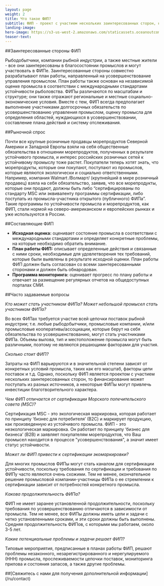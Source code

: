 ```yaml
---
layout: page 
weight: 2
title: Что такое ФИП?
subtitle: ФИП - проект с участием нескольких заинтересованных сторон, направленный на улучшение благосостояния рыбного промысла. ФИП использует рыночный спрос на морепродукты, полученные в результате устойчивого промысла, как один из рычагов деятельности ФИПа, что в свою очередь дает полномочия рыбодобытчикам и заинтересованным сторонам, которые поддерживают положительные изменения в промыслах.
landing-image: 
hero-image: https://s3-us-west-2.amazonaws.com/staticassets.oceanoutcomes.org/hero+photos/serviceshero.jpg
teaser-text:
---
```

##Заинтересованные стороны ФИП

Рыбодобытчики, компании рыбной индустрии, а также местные жители - все они заинтересованы в благосостоянии промыслов и могут участвовать в ФИПе. Заинтересованные стороны совместно разрабатывают план работы, направленный на усовершенствование управления промыслом. План работы также основан на независимой оценке промысла в соответствии с международными стандартами устойчивости рыболовства. ФИПы различаются по масштабам и структуре; они также отражают региональные и местные социально-экономические условия. Вместе с тем, ФИП всегда предполагает выполнение участниками долгосрочных обязательств по усовершенствованию управления промыслом, оценку промысла для определения областей, нуждающихся в усовершенствовании, составление плана действий и систему отслеживания.

##Рыночной спрос

Почти все крупные розничные продавцы морепродуктов Северной Америки и Западной Европы взяли на себя общественные обязательства в отношении морепродуктов, полученных в результате устойчивого промысла, и интерес российских розничных сетей к устойчивому промыслу тоже растет. Покупатели теперь хотят знать, что морепродукты, которые они покупают, поступают из промыслов, которые являются экологически и социально ответственными. Например, компания Walmart /Волмарт/ (крупнейший в мире розничный продавец) взяла на себя обязательство, заявив, что все морепродукты, которые они продают, должны быть либо “сертифицированы по стандарту MSC или эквиваленту программы сертификации, либо поступать из промысла-участника открытого (публичного) ФИПа”. Такие программы по устойчивости промысла и морепродуктов, как ФИП, стали нормой на северо-американском и европейских рынках и уже используются в России.

##Составляющие ФИП

* **Исходная оценка:** оценивает состояние промысла в соответствии с международными стандартами и определяет конкретные проблемы, на которые необходимо обратить внимание.
* **План работы ФИП:** описывает определенные действия и связанные с ними сроки, необходимые для удовлетворения тех требований, которые были выявлены в результате исходной оценки. План работы ФИП должен быть согласован со всеми заинтересованными сторонами и должен быть обнародован. 
* **Программа мониторинга:** оценивает прогресс по плану работы и отвечает за размещение регулярных отчетов на общедоступных порталах СМИ. 

##Часто задаваемые вопросы

*Кто может стать участником ФИПа? Может небольшой промысел стать участником ФИПа?* 

Во всех ФИПах требуется участие всей цепочки поставок рыбной индустрии; т.е. любые рыбодобытчики, промысловые компании, и/или промысловые кооперативы/ассоциации, которые берут на себя обязательства по усовершенствованию, могут стать участниками ФИПа. Объемы вылова, тип и местоположение промысла могут быть различными, поэтому не являются решающими факторами для участия.

*Сколько стоит ФИП?* 

Затраты на ФИП варьируются и в значительной степени зависят от конкретных условий промысла, таких как его масштаб, факторы цепи поставок и т.д. Однако, поскольку ФИП является проектом с участием нескольких заинтересованных сторон, то финансирование может поступать из разных источников, а некоторые ФИПы могут привлечь инвестиции благотворительного характера.

*Чем ФИП отличается от сертификации Морского попечительского совета (MSC)?* 

Сертификация MSC - это экологическая маркировка, которая работает по принципу ‘бизнес для потребителя’ (В2С) и маркирует продукцию, как произведенную из устойчивого промысла. ФИП - это неэкологическая маркировка. Он работает по принципу ‘бизнес для бизнеса’ (B2В) и заявляет покупателям морепродуктов, что Ваш промысел находится в процессе "усовершенствования", а значит имеет статус устойчивости.

*Может ли ФИП привести к сертификации экомаркировки?* 

Для многих промыслов ФИПы могут стать каналом для сертификации устойчивости, поскольку требования по сертификации и требования по ФИПу часто являются очень схожими. Тем не менее, окончательное решение промысловой компании-участницы ФИПа о ee стремлении к сертификации зависит от потребностей конкретного промысла. 

*Какова продолжительность ФИПа?* 

ФИП не имеет заранее установленной продолжительности, поскольку требования по усовершенствованию отличаются в зависимости от промысла. Тем не менее, все ФИПы должны иметь цели и задачи с четко установленными сроками, и эти сроки должны быть выполнены. Средняя продолжительность ФИПов, с которыми мы работаем, около 3-5 лет.

*Какие потенциальные проблемы и задачи решает ФИП?* 

Типовые мероприятия, предписанные в планах работы ФИП, решают проблемы незаконного, незарегистрированного и нерегулируемого (ННН) промысла, прослеживаемости цепочки поставок, мониторинга прилова и состояния запасов, а также другие проблемы.

##[Свяжитесь с нами для получения дополнительной информации] (/ru/contact)
